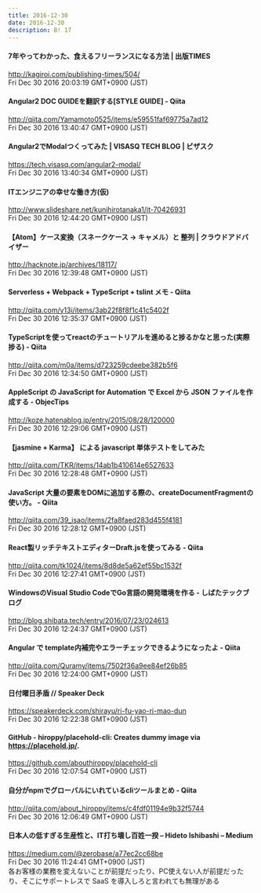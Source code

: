 ```yaml
---
title: 2016-12-30
date: 2016-12-30
description: B! 17
---
```


#### 7年やってわかった、食えるフリーランスになる方法 | 出版TIMES
http://kagiroi.com/publishing-times/504/<br>
Fri Dec 30 2016 20:03:19 GMT+0900 (JST)<br>


#### Angular2 DOC GUIDEを翻訳する[STYLE GUIDE] - Qiita
http://qiita.com/Yamamoto0525/items/e59551faf69775a7ad12<br>
Fri Dec 30 2016 13:40:47 GMT+0900 (JST)<br>


#### Angular2でModalつくってみた | VISASQ TECH BLOG | ビザスク
https://tech.visasq.com/angular2-modal/<br>
Fri Dec 30 2016 13:40:34 GMT+0900 (JST)<br>


#### ITエンジニアの幸せな働き方(仮)
http://www.slideshare.net/kunihirotanaka1/it-70426931<br>
Fri Dec 30 2016 12:44:20 GMT+0900 (JST)<br>


#### 【Atom】ケース変換（スネークケース -> キャメル）と 整列 | クラウドアドバイザー
http://hacknote.jp/archives/18117/<br>
Fri Dec 30 2016 12:39:48 GMT+0900 (JST)<br>


#### Serverless + Webpack + TypeScript + tslint メモ - Qiita
http://qiita.com/y13i/items/3ab22f8f8f1c41c5402f<br>
Fri Dec 30 2016 12:35:37 GMT+0900 (JST)<br>


#### TypeScriptを使ってreactのチュートリアルを進めると捗るかなと思った(実際捗る) - Qiita
http://qiita.com/m0a/items/d723259cdeebe382b5f6<br>
Fri Dec 30 2016 12:34:50 GMT+0900 (JST)<br>


#### AppleScript の JavaScript for Automation で Excel から JSON ファイルを作成する - ObjecTips
http://koze.hatenablog.jp/entry/2015/08/28/120000<br>
Fri Dec 30 2016 12:29:06 GMT+0900 (JST)<br>


#### 【jasmine + Karma】 による javascript 単体テストをしてみた
http://qiita.com/TKR/items/14ab1b410614e6527633<br>
Fri Dec 30 2016 12:28:48 GMT+0900 (JST)<br>


#### JavaScript  大量の要素をDOMに追加する際の、createDocumentFragmentの使い方。 - Qiita
http://qiita.com/39_isao/items/2fa8faed283d455f4181<br>
Fri Dec 30 2016 12:28:12 GMT+0900 (JST)<br>


#### React製リッチテキストエディターDraft.jsを使ってみる - Qiita
http://qiita.com/tk1024/items/8d8de5a62ef55bc1532f<br>
Fri Dec 30 2016 12:27:41 GMT+0900 (JST)<br>


#### WindowsのVisual Studio CodeでGo言語の開発環境を作る - しばたテックブログ
http://blog.shibata.tech/entry/2016/07/23/024613<br>
Fri Dec 30 2016 12:24:37 GMT+0900 (JST)<br>


#### Angular で template内補完やエラーチェックできるようになったよ - Qiita
http://qiita.com/Quramy/items/7502f36a9ee84ef26b85<br>
Fri Dec 30 2016 12:24:00 GMT+0900 (JST)<br>


#### 日付曜日矛盾 // Speaker Deck
https://speakerdeck.com/shirayu/ri-fu-yao-ri-mao-dun<br>
Fri Dec 30 2016 12:22:38 GMT+0900 (JST)<br>


#### GitHub - hiroppy/placehold-cli: Creates dummy image via https://placehold.jp/.
https://github.com/abouthiroppy/placehold-cli<br>
Fri Dec 30 2016 12:07:54 GMT+0900 (JST)<br>


#### 自分がnpmでグローバルにいれているcliツールまとめ - Qiita
http://qiita.com/about_hiroppy/items/c4fdf01194e9b32f5744<br>
Fri Dec 30 2016 12:06:49 GMT+0900 (JST)<br>


#### 日本人の低すぎる生産性と、IT打ち壊し百姓一揆 – Hideto Ishibashi – Medium
https://medium.com/@zerobase/a77ec2cc68be<br>
Fri Dec 30 2016 11:24:41 GMT+0900 (JST)<br>
各お客様の業務を変えないことが前提だったり、PC使えない人が前提だったり、そこにサポートレスで SaaS を導入しろと言われても無理がある


